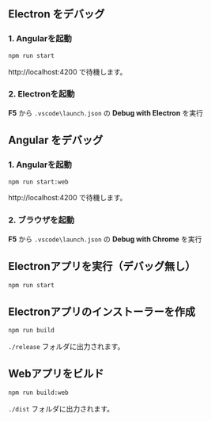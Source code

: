 ## Electron をデバッグ

### 1. Angularを起動
```bash
npm run start
```
http://localhost:4200 で待機します。

### 2. Electronを起動
**F5** から
`.vscode\launch.json` の
**Debug with Electron** を実行




## Angular をデバッグ

### 1. Angularを起動
```bash
npm run start:web
```
http://localhost:4200 で待機します。

### 2. ブラウザを起動
**F5** から
`.vscode\launch.json` の
**Debug with Chrome** を実行




## Electronアプリを実行（デバッグ無し）
```bash
npm run start
```




## Electronアプリのインストーラーを作成
```bash
npm run build
```
`./release` フォルダに出力されます。




## Webアプリをビルド
```bash
npm run build:web
```
`./dist` フォルダに出力されます。